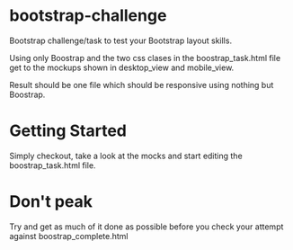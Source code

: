 # bootstrap-challenge

Bootstrap challenge/task to test your Bootstrap layout skills.

Using only Boostrap and the two css clases in the boostrap_task.html file 
get to the mockups shown in desktop_view and mobile_view.

Result should be one file which should be responsive using nothing but Boostrap.

# Getting Started
Simply checkout, take a look at the mocks and start editing the boostrap_task.html file.

# Don't peak
Try and get as much of it done as possible before you check your attempt against boostrap_complete.html
